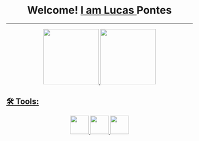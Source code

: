 <h1 align="center">Welcome! <a href="https://www.linkedin.com/in/lucaspontesfx" target="_blank">I am Lucas </a>Pontes</h1>
<p> </p>
<hr />
<div align="center">
  <a href="https://github.com/lucaspontesfx">
  <img height="150em" src="https://github-readme-stats.vercel.app/api?username=lucaspontesfx&show_icons=true&theme=tokyonight&include_all_commits=true&count_private=true"/>
  <img height="150em" src="https://github-readme-stats.vercel.app/api/top-langs/?username=lucaspontesfx&layout=compact&langs_count=7&theme=tokyonight"/>
</div>
  
## 🛠️ Tools:
<p align="center">
  <img src="https://cdn.jsdelivr.net/gh/devicons/devicon/icons/c/c-original.svg" width="50" height="50"/>
  <img src="https://cdn.jsdelivr.net/gh/devicons/devicon/icons/vim/vim-original.svg" width="50" height="50"/>
  <img src="https://cdn.jsdelivr.net/gh/devicons/devicon/icons/vscode/vscode-original.svg" width="50" height="50"/>
</p>



